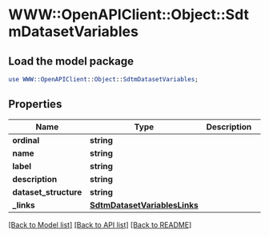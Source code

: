 # WWW::OpenAPIClient::Object::SdtmDatasetVariables

## Load the model package
```perl
use WWW::OpenAPIClient::Object::SdtmDatasetVariables;
```

## Properties
Name | Type | Description | Notes
------------ | ------------- | ------------- | -------------
**ordinal** | **string** |  | [optional] 
**name** | **string** |  | [optional] 
**label** | **string** |  | [optional] 
**description** | **string** |  | [optional] 
**dataset_structure** | **string** |  | [optional] 
**_links** | [**SdtmDatasetVariablesLinks**](SdtmDatasetVariablesLinks.md) |  | [optional] 

[[Back to Model list]](../README.md#documentation-for-models) [[Back to API list]](../README.md#documentation-for-api-endpoints) [[Back to README]](../README.md)


